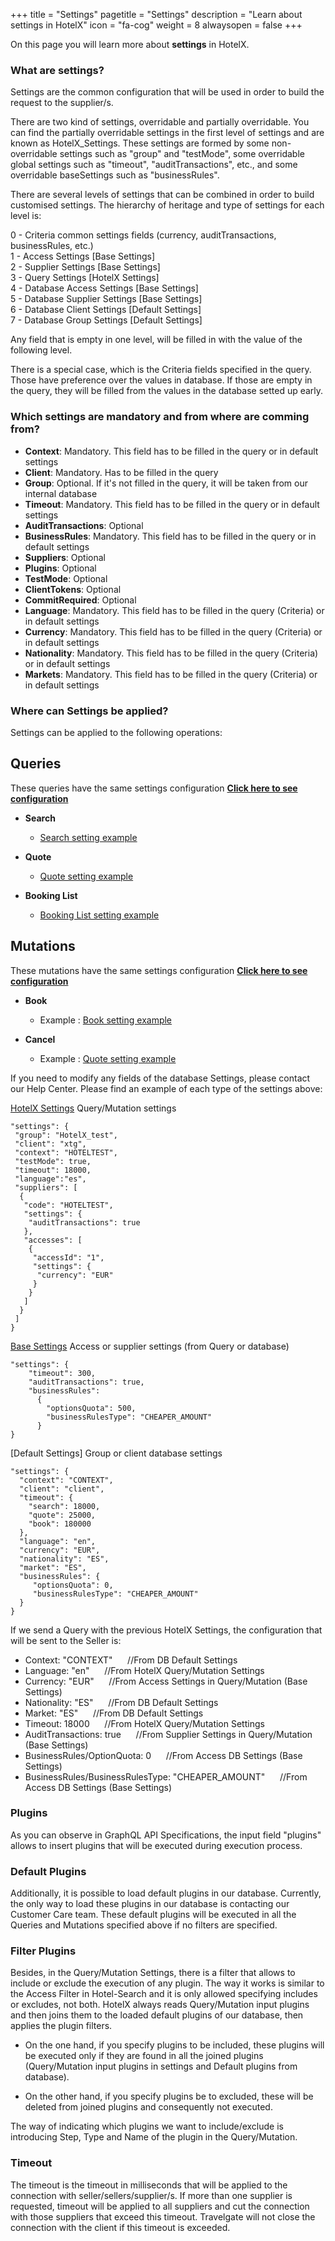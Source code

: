 +++
title = "Settings"
pagetitle = "Settings"
description = "Learn about settings in HotelX"
icon = "fa-cog"
weight = 8
alwaysopen = false
+++

On this page you will learn more about **settings** in HotelX. 

### What are settings?
Settings are the common configuration that will be used in order to build the request to the supplier/s.

There are two kind of settings, overridable and partially overridable. You can find the partially overridable settings in the first level of settings and are known as HotelX_Settings. These settings are formed by some non-overridable settings such as "group" and "testMode", some overridable global settings such as "timeout", "auditTransactions", etc., and some overridable baseSettings such as "businessRules".

There are several levels of settings that can be combined in order to build customised settings. The hierarchy of heritage and type of settings for each level is:

0 - Criteria common settings fields (currency, auditTransactions, businessRules, etc.)<br />
1 - Access Settings [Base Settings]<br />
2 - Supplier Settings [Base Settings]<br />
3 - Query Settings   [HotelX Settings]<br />
4 - Database Access Settings [Base Settings]<br />
5 - Database Supplier Settings [Base Settings]<br />
6 - Database Client Settings [Default Settings]<br />
7 - Database Group Settings [Default Settings]<br />

Any field that is empty in one level, will be filled in with the value of the following level.

There is a special case, which is the Criteria fields specified in the query. Those have preference over the values in database. If those are empty in the query, they will be filled from the values in the database setted up early.

### Which settings are mandatory and from where are comming from?

- **Context**: Mandatory. This field has to be filled in the query or in default settings<br />
- **Client**: Mandatory. Has to be filled in the query<br />
- **Group**: Optional. If it's not filled in the query, it will be taken from our internal database<br />
- **Timeout**: Mandatory. This field has to be filled in the query or in default settings<br />
- **AuditTransactions**: Optional<br />
- **BusinessRules**: Mandatory. This field has to be filled in the query or in default settings<br />
- **Suppliers**: Optional<br />
- **Plugins**: Optional<br />
- **TestMode**: Optional<br />
- **ClientTokens**: Optional<br />
- **CommitRequired**: Optional<br />
- **Language**: Mandatory. This field has to be filled in the query (Criteria) or in default settings<br />
- **Currency**: Mandatory. This field has to be filled in the query (Criteria) or in default settings<br />
- **Nationality**: Mandatory. This field has to be filled in the query (Criteria) or in default settings<br />
- **Markets**: Mandatory. This field has to be filled in the query (Criteria) or in default settings<br />

### Where can Settings be applied?

Settings can be applied to the following operations:

## Queries

These queries have the same settings configuration [**Click here to see configuration**](https://docs.travelgatex.com/connectiontypesbuyers/hotel-x/reference/inputobjects/hotelsettingsinput/)

* **Search**

    * [Search setting example](https://docs.travelgatex.com/connectiontypesbuyers/hotel-x/methods/bookingflow/search/)

* **Quote**

    * [Quote setting example](https://docs.travelgatex.com/connectiontypesbuyers/hotel-x/methods/bookingflow/quote/)

* **Booking List**

    * [Booking List setting example](https://docs.travelgatex.com/connectiontypesbuyers/hotel-x/methods/reservationmanagement/booklist/)

## Mutations

These mutations have the same settings configuration [**Click here to see configuration**](https://docs.travelgatex.com/connectiontypesbuyers/hotel-x/reference/inputobjects/hotelsettingsinput/)

* **Book**

    * Example : [Book setting example](https://docs.travelgatex.com/connectiontypesbuyers/hotel-x/methods/bookingflow/book/)

* **Cancel**

    * Example : [Quote setting example](https://docs.travelgatex.com//connectiontypesbuyers/hotel-x/methods/reservationmanagement/cancellation/)
    
If you need to modify any fields of the database Settings, please contact our Help Center.
Please find an example of each type of the settings above: 

[HotelX Settings](https://docs.travelgatex.com/connectiontypesbuyers/hotel-x/reference/inputobjects/hotelsettingsinput/)
Query/Mutation settings
```
"settings": {
 "group": "HotelX_test",
 "client": "xtg",
 "context": "HOTELTEST",
 "testMode": true,
 "timeout": 18000,
 "language":"es",
 "suppliers": [
  {
   "code": "HOTELTEST",
   "settings": {
    "auditTransactions": true
   },
   "accesses": [
    {
     "accessId": "1",
     "settings": {
      "currency": "EUR"
     }
    }
   ]
  }
 ]
}
```

[Base Settings](https://docs.travelgatex.com/connectiontypesbuyers/hotel-x/reference/inputobjects/hotelsettingsinput/)
Access or supplier settings (from Query or database)
```
"settings": {
    "timeout": 300, 
    "auditTransactions": true, 
    "businessRules": 
      {
        "optionsQuota": 500,
        "businessRulesType": "CHEAPER_AMOUNT"
      }  
}
```

[Default Settings]
Group or client database settings
```
"settings": {
  "context": "CONTEXT",
  "client": "client",
  "timeout": {
    "search": 18000, 
    "quote": 25000, 
    "book": 180000
  }, 
  "language": "en", 
  "currency": "EUR", 
  "nationality": "ES", 
  "market": "ES", 
  "businessRules": {
     "optionsQuota": 0, 
     "businessRulesType": "CHEAPER_AMOUNT"
  }
}
```

If we send a Query with the previous HotelX Settings, the configuration that will be sent to the Seller is:

- Context: "CONTEXT"&nbsp;&nbsp;&nbsp;&nbsp;&nbsp;&nbsp;//From DB Default Settings<br />
- Language: "en"&nbsp;&nbsp;&nbsp;&nbsp;&nbsp;&nbsp;//From HotelX Query/Mutation Settings<br />
- Currency: "EUR"&nbsp;&nbsp;&nbsp;&nbsp;&nbsp;&nbsp;//From Access Settings in Query/Mutation (Base Settings)<br />
- Nationality: "ES"&nbsp;&nbsp;&nbsp;&nbsp;&nbsp;&nbsp;//From DB Default Settings<br />
- Market: "ES"&nbsp;&nbsp;&nbsp;&nbsp;&nbsp;&nbsp;//From DB Default Settings<br />
- Timeout: 18000&nbsp;&nbsp;&nbsp;&nbsp;&nbsp;&nbsp;//From HotelX Query/Mutation Settings <br />
- AuditTransactions: true&nbsp;&nbsp;&nbsp;&nbsp;&nbsp;&nbsp;//From Supplier Settings in Query/Mutation (Base Settings)<br />
- BusinessRules/OptionQuota: 0&nbsp;&nbsp;&nbsp;&nbsp;&nbsp;&nbsp;//From Access DB Settings (Base Settings)<br />
- BusinessRules/BusinessRulesType: "CHEAPER_AMOUNT"&nbsp;&nbsp;&nbsp;&nbsp;&nbsp;&nbsp;//From Access DB Settings (Base Settings)<br />

### Plugins

As you can observe in GraphQL API Specifications, the input field "plugins" allows to insert plugins that will be executed during execution process. 

### Default Plugins

Additionally, it is possible to load default plugins in our database. Currently, the only way to load these plugins in our database is contacting  our Customer Care team. These default plugins will be executed in all the Queries and Mutations specified above if no filters are specified. 

### Filter Plugins

Besides, in the Query/Mutation Settings, there is a filter that allows to include or exclude the execution of any plugin. The way it works is similar to the Access Filter in Hotel-Search and it is only allowed specifying includes or excludes, not both. HotelX always reads Query/Mutation input plugins and then joins them to the loaded default plugins of our database, then applies the plugin filters.

- On the one hand, if you specify plugins to be included, these plugins will be executed only if they are found in all the joined plugins (Query/Mutation input plugins in settings and Default plugins from database). 

- On the other hand, if you specify plugins be to excluded, these will be deleted from joined plugins and consequently not executed.

The way of indicating which plugins we want to include/exclude is introducing Step, Type and Name of the plugin in the Query/Mutation.

### Timeout

The timeout is the timeout in milliseconds that will be applied to the connection with seller/sellers/supplier/s. If more than one supplier is requested, timeout will be applied to all suppliers and cut the connection with those suppliers that exceed this timeout. Travelgate will not close the connection with the client if this timeout is exceeded.
